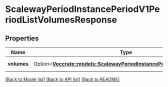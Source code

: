 # ScalewayPeriodInstancePeriodV1PeriodListVolumesResponse

## Properties

Name | Type | Description | Notes
------------ | ------------- | ------------- | -------------
**volumes** | Option<[**Vec<crate::models::ScalewayPeriodInstancePeriodV1PeriodVolume>**](scaleway.instance.v1.Volume.md)> | List of volumes | [optional]

[[Back to Model list]](../README.md#documentation-for-models) [[Back to API list]](../README.md#documentation-for-api-endpoints) [[Back to README]](../README.md)


